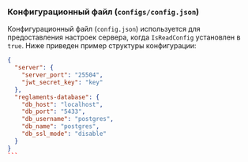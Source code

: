 ### Конфигурационный файл (`configs/config.json`)

Конфигурационный файл (`config.json`) используется для предоставления настроек сервера, когда `IsReadConfig`
установлен в `true`. Ниже приведен пример структуры конфигурации:

````json
{
  "server": {
    "server_port": "25504",
    "jwt_secret_key": "key"
  },
  "reglaments-database": {
    "db_host": "localhost",
    "db_port": "5433",
    "db_username": "postgres",
    "db_name": "postgres",
    "db_ssl_mode": "disable"
  }
}
```